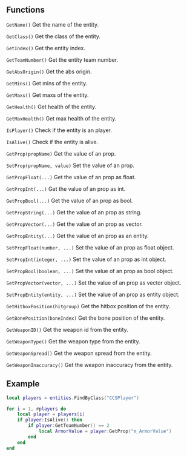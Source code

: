 ## Functions
```GetName()``` Get the name of the entity.

```GetClass()``` Get the class of the entity.

```GetIndex()``` Get the entity index.

```GetTeamNumber()``` Get the entity team number.

```GetAbsOrigin()``` Get the abs origin.

```GetMins()``` Get mins of the entity.

```GetMaxs()``` Get maxs of the entity.

```GetHealth()``` Get health of the entity.

```GetMaxHealth()``` Get max health of the entity.

```IsPlayer()``` Check if the entity is an player. 

```IsAlive()``` Check if the entity is alive. 

```GetProp(propName)``` Get the value of an prop. 

```SetProp(propName, value)``` Set the value of an prop. 

```GetPropFloat(...)``` Get the value of an prop as float. 

```GetPropInt(...)``` Get the value of an prop as int. 

```GetPropBool(...)``` Get the value of an prop as bool. 

```GetPropString(...)``` Get the value of an prop as string. 

```GetPropVector(...)``` Get the value of an prop as vector. 

```GetPropEntity(...)``` Get the value of an prop as an entity. 

```SetPropFloat(number, ...)``` Set the value of an prop as float object.

```SetPropInt(integer, ...)``` Set the value of an prop as int object.

```SetPropBool(boolean, ...)``` Set the value of an prop as bool object.

```SetPropVector(vector, ...)``` Set the value of an prop as vector object.

```SetPropEntity(entity, ...)``` Set the value of an prop as entity object.

```GetHitboxPosition(hitgroup)``` Get the hitbox position of the entity.

```GetBonePosition(boneIndex)``` Get the bone position of the entity.

```GetWeaponID()``` Get the weapon id from the entity.

```GetWeaponType()``` Get the weapon type from the entity.

```GetWeaponSpread()``` Get the weapon spread from the entity.

```GetWeaponInaccuracy()``` Get the weapon inaccuracy from the entity.

## Example
```lua
local players = entities.FindByClass("CCSPlayer")

for i = 1, #players do
	local player = players[i]
	if player:IsAlive() then
		if player:GetTeamNumber() == 2
			local ArmorValue = player:GetProp("m_ArmorValue")
		end
	end
end

```

